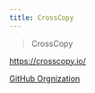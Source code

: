 ```yaml
---
title: CrossCopy
---
```


> CrossCopy

https://crosscopy.io/

[GitHub Orgnization](https://github.com/CrossCopy)
